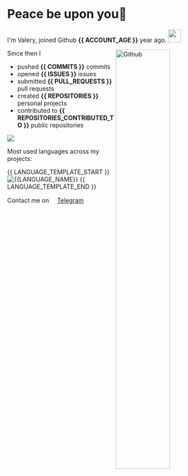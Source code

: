# Peace be upon you👋 

I'm Valery, joined Github **{{ ACCOUNT_AGE }}** year ago. <img src="https://media.giphy.com/media/VgCDAzcKvsR6OM0uWg/giphy.gif" width="30">

<img width="50%" align="right" alt="Github" src="https://raw.githubusercontent.com/onimur/.github/master/.resources/git-header.svg" />

Since then I

- pushed **{{ COMMITS }}** commits
- opened **{{ ISSUES }}** issues
- submitted **{{ PULL_REQUESTS }}** pull requests
- created **{{ REPOSITORIES }}** personal projects 
- contributed to **{{ REPOSITORIES_CONTRIBUTED_TO }}** public repositories

![](https://komarev.com/ghpvc/?username=ValeryVerkhoturov&style=flat)

Most used languages across my projects:

{{ LANGUAGE_TEMPLATE_START }}
![{{LANGUAGE_NAME}}](https://img.shields.io/static/v1?style=flat&label=%E2%A0%80&color=555&labelColor={{LANGUAGE_COLOR:uri}}&message={{LANGUAGE_NAME:uri}}%EF%B8%B1{{LANGUAGE_PERCENT:uri}}%25)
{{ LANGUAGE_TEMPLATE_END }}

Contact me on [<img src="https://img.icons8.com/color/100/000000/telegram-app--v1.png" width="15"/>Telegram](https://t.me/ValerianaOfficinalis)
